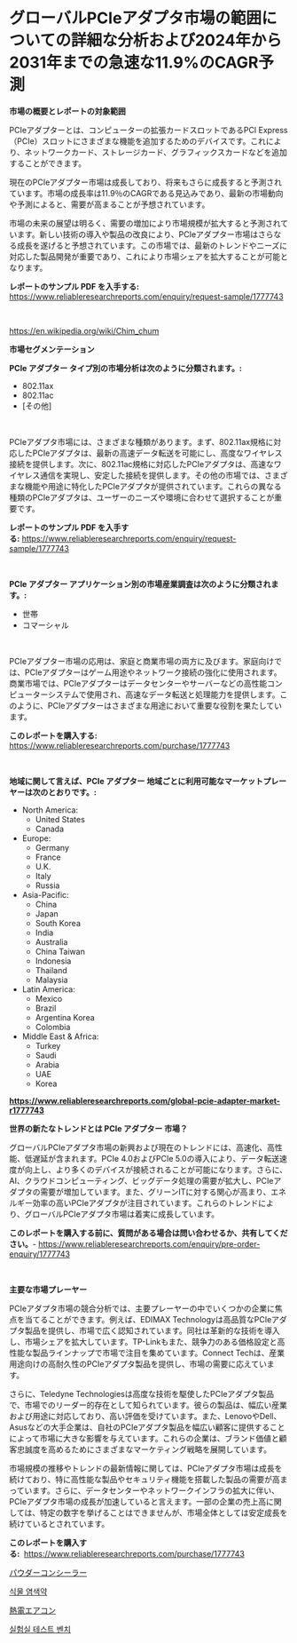 <p><h1>グローバルPCIeアダプタ市場の範囲についての詳細な分析および2024年から2031年までの急速な11.9%のCAGR予測</h1></p><p><strong>市場の概要とレポートの対象範囲</strong></p>
<p><p>PCIeアダプターとは、コンピューターの拡張カードスロットであるPCI Express（PCIe）スロットにさまざまな機能を追加するためのデバイスです。これにより、ネットワークカード、ストレージカード、グラフィックスカードなどを追加することができます。</p><p>現在のPCIeアダプター市場は成長しており、将来もさらに成長すると予測されています。市場の成長率は11.9％のCAGRである見込みであり、最新の市場動向や予測によると、需要が高まることが予想されています。</p><p>市場の未来の展望は明るく、需要の増加により市場規模が拡大すると予測されています。新しい技術の導入や製品の改良により、PCIeアダプター市場はさらなる成長を遂げると予想されています。この市場では、最新のトレンドやニーズに対応した製品開発が重要であり、これにより市場シェアを拡大することが可能となります。</p></p>
<p><strong>レポートのサンプル PDF を入手する:</strong> <a href="https://www.reliableresearchreports.com/enquiry/request-sample/1777743">https://www.reliableresearchreports.com/enquiry/request-sample/1777743</a></p>
<p>&nbsp;</p>
<p><a href="https://en.wikipedia.org/wiki/Chim_chum">https://en.wikipedia.org/wiki/Chim_chum</a></p>
<p><strong>市場セグメンテーション</strong></p>
<p><strong>PCIe アダプター タイプ別の市場分析は次のように分類されます。:</strong></p>
<p><ul><li>802.11ax</li><li>802.11ac</li><li>[その他]</li></ul></p>
<p>&nbsp;</p>
<p><p>PCIeアダプタ市場には、さまざまな種類があります。まず、802.11ax規格に対応したPCIeアダプタは、最新の高速データ転送を可能にし、高度なワイヤレス接続を提供します。次に、802.11ac規格に対応したPCIeアダプタは、高速なワイヤレス通信を実現し、安定した接続を提供します。その他の市場では、さまざまな機能や用途に特化したPCIeアダプタが提供されています。これらの異なる種類のPCIeアダプタは、ユーザーのニーズや環境に合わせて選択することが重要です。</p></p>
<p><strong>レポートのサンプル PDF を入手する:</strong>&nbsp;<a href="https://www.reliableresearchreports.com/enquiry/request-sample/1777743">https://www.reliableresearchreports.com/enquiry/request-sample/1777743</a></p>
<p>&nbsp;</p>
<p><strong> PCIe アダプター アプリケーション別の市場産業調査は次のように分類されます。:</strong></p>
<p><ul><li>世帯</li><li>コマーシャル</li></ul></p>
<p>&nbsp;</p>
<p><p>PCIeアダプター市場の応用は、家庭と商業市場の両方に及びます。家庭向けでは、PCIeアダプターはゲーム用途やネットワーク接続の強化に使用されます。商業市場では、PCIeアダプターはデータセンターやサーバーなどの高性能コンピューターシステムで使用され、高速なデータ転送と処理能力を提供します。このように、PCIeアダプターはさまざまな用途において重要な役割を果たしています。</p></p>
<p><strong>このレポートを購入する:</strong>&nbsp; <a href="https://www.reliableresearchreports.com/purchase/1777743">https://www.reliableresearchreports.com/purchase/1777743</a></p>
<p>&nbsp;</p>
<p><strong>地域に関して言えば、PCIe アダプター 地域ごとに利用可能なマーケットプレーヤーは次のとおりです。:</strong></p>
<p><ul>
    <li>
        North America:
        <ul>
            <li>United States</li>
            <li>Canada</li>
        </ul>
    </li>
    <li>
        Europe:
        <ul>
            <li>Germany</li>
            <li>France</li>
            <li>U.K.</li>
            <li>Italy</li>
            <li>Russia</li>
        </ul>
    </li>
    <li>
        Asia-Pacific:
        <ul>
            <li>China</li>
            <li>Japan</li>
            <li>South Korea</li>
            <li>India</li>
            <li>Australia</li>
            <li>China Taiwan</li>
            <li>Indonesia</li>
            <li>Thailand</li>
            <li>Malaysia</li>
        </ul>
    </li>
    <li>
        Latin America:
        <ul>
            <li>Mexico</li>
            <li>Brazil</li>
            <li>Argentina Korea</li>
            <li>Colombia</li>
        </ul>
    </li>
    <li>
        Middle East & Africa:
        <ul>
            <li>Turkey</li>
            <li>Saudi</li>
            <li>Arabia</li>
            <li>UAE</li>
            <li>Korea</li>
        </ul>
    </li>
    </ul></p>
<p><strong><a href="https://www.reliableresearchreports.com/global-pcie-adapter-market-r1777743">https://www.reliableresearchreports.com/global-pcie-adapter-market-r1777743</a></strong>&nbsp;</p>
<p><strong>世界の新たなトレンドとは PCIe アダプター 市場？</strong></p>
<p><p>グローバルPCIeアダプタ市場の新興および現在のトレンドには、高速化、高性能、低遅延が含まれます。PCIe 4.0およびPCIe 5.0の導入により、データ転送速度が向上し、より多くのデバイスが接続されることが可能になります。さらに、AI、クラウドコンピューティング、ビッグデータ処理の需要が拡大し、PCIeアダプタの需要が増加しています。また、グリーンITに対する関心が高まり、エネルギー効率の高いPCIeアダプタが注目されています。これらのトレンドにより、グローバルPCIeアダプタ市場は着実に成長しています。</p></p>
<p><strong>このレポートを購入する前に、質問がある場合は問い合わせるか、共有してください。</strong>- <a href="https://www.reliableresearchreports.com/enquiry/pre-order-enquiry/1777743">https://www.reliableresearchreports.com/enquiry/pre-order-enquiry/1777743</a></p>
<p>&nbsp;</p>
<p><strong>主要な市場プレーヤー</strong></p>
<p><p>PCIeアダプタ市場の競合分析では、主要プレーヤーの中でいくつかの企業に焦点を当てることができます。例えば、EDIMAX Technologyは高品質なPCIeアダプタ製品を提供し、市場で広く認知されています。同社は革新的な技術を導入し、市場シェアを拡大しています。TP-Linkもまた、競争力のある価格設定と高性能な製品ラインナップで市場で注目を集めています。Connect Techは、産業用途向けの高耐久性のPCIeアダプタ製品を提供し、市場の需要に応えています。</p><p>さらに、Teledyne Technologiesは高度な技術を駆使したPCIeアダプタ製品で、市場でのリーダー的存在として知られています。彼らの製品は、幅広い産業および用途に対応しており、高い評価を受けています。また、LenovoやDell、Asusなどの大手企業は、自社のPCIeアダプタ製品を幅広い顧客に提供することによって市場に大きな影響を与えています。これらの企業は、ブランド価値と顧客忠誠度を高めるためにさまざまなマーケティング戦略を展開しています。</p><p>市場規模の推移やトレンドの最新情報に関しては、PCIeアダプタ市場は成長を続けており、特に高性能な製品やセキュリティ機能を搭載した製品の需要が高まっています。さらに、データセンターやネットワークインフラの拡大に伴い、PCIeアダプタ市場の成長が加速していると言えます。一部の企業の売上高に関しては、特定の数字を挙げることはできませんが、市場全体としては安定成長を続けているとされています。</p></p>
<p><strong>このレポートを購入する:</strong>&nbsp;&nbsp;<a href="https://www.reliableresearchreports.com/purchase/1777743">https://www.reliableresearchreports.com/purchase/1777743</a></p>
<p><p><a href="https://github.com/schmahlson/Market-Research-Report-List-3/blob/main/770120426259.md">パウダーコンシーラー</a></p><p><a href="https://github.com/PercyHagernes9778/Market-Research-Report-List-3/blob/main/757827033512.md">식물 염색약</a></p><p><a href="https://github.com/roulaayoub-saad/Market-Research-Report-List-2/blob/main/815164126257.md">熱電エアコン</a></p><p><a href="https://github.com/victorsharp87978/Market-Research-Report-List-2/blob/main/175477033513.md">실험실 테스트 벤치</a></p></p>
